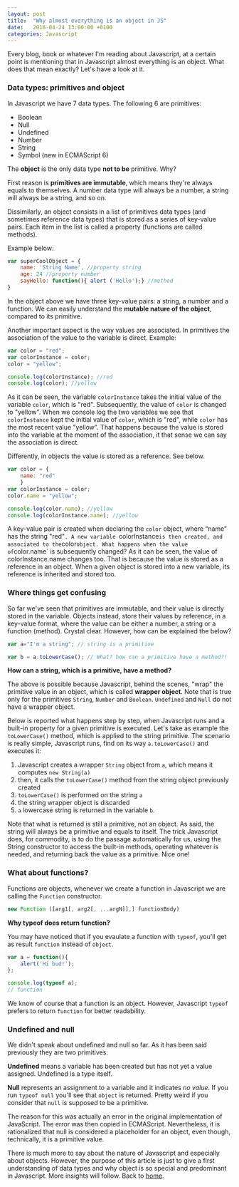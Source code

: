 ```yaml
---
layout: post
title:  "Why almost everything is an object in JS"
date:   2016-04-24 13:00:00 +0100
categories: Javascript
---
```


Every blog, book or whatever I'm reading about Javascript, at a certain point is mentioning that in Javascript almost everything is an object. What does that mean exactly? Let's have a look at it.

### Data types: primitives and object ###
In Javascript we have 7 data types. The following 6 are primitives:

* Boolean
* Null
* Undefined
* Number
* String
* Symbol (new in ECMAScript 6)

The **object** is the only data type **not to be** primitive. Why?

First reason is **primitives are immutable**, which means they're always equals to themselves. A number data type will always be a number, a string will always be a string, and so on.

Dissimilarly, an object consists in a list of primitives data types (and sometimes reference data types) that is stored as a series of key-value pairs. Each item in the list is called a property (functions are called methods). 

Example below:

```javascript
var superCoolObject = {
	name: 'String Name', //property string
	age: 24 //property number
	sayHello: function(){ alert ('Hello');} //method
}
```

In the object above we have three key-value pairs: a string, a number and a function. We can easily understand the **mutable nature of the object**, compared to its primitive.

Another important aspect is the way values are associated. In primitives the association of the value to the variable is direct. Example:

```javascript
var color = "red";
var colorInstance = color;
color = "yellow";

console.log(colorInstance); //red
console.log(color); //yellow
```

As it can be seen, the variable `colorInstance` takes the initial value of the variable `color`, which is "red". Subsequently, the value of `color` is changed to "yellow". When we console log the two variables we see that `colorInstance` kept the initial value of `color`, which is "red", while `color` has the most recent value "yellow". That happens because the value is stored into the variable at the moment of the association, it that sense we can say the association is direct.

Differently, in objects the value is stored as a reference. See below.

```javascript
var color = {
	name: "red"
	}
var colorInstance = color;
color.name = "yellow";

console.log(color.name); //yellow
console.log(colorInstance.name); //yellow
```

A key-value pair is created when declaring the `color` object, where “name” has the string "red"`. A new variable `colorInstance` is then created, and associated to the `color` object.
What happens when the value of `color.name` is subsequently changed? 
As it can be seen, the value of colorInstance.name changes too. 
That is because the value is stored as a reference in an object. When a given object is stored into a new variable, its reference is inherited and stored too.

### Where things get confusing ###
So far we've seen that primitives are immutable, and their value is directly stored in the variable. Objects instead, store their values by reference, in a key-value format, where the value can be either a number, a string or a function (method). 
Crystal clear. However, how can be explained the below?

```javascript
var a="I'm a string"; // string is a primitive

var b = a.toLowerCase(); // What? how can a primitive have a method?!
```

**How can a string, which is a primitive, have a method?** 

The above is possible because Javascript, behind the scenes, "wrap" the primitive value in an object, which is called **wrapper object**. Note that is true only for the primitives `String`, `Number` and `Boolean`. `Undefined` and `Null` do not have a wrapper object.

Below is reported what happens step by step, when Javascript runs and a built-in property for a given primitive is executed. Let's take as example the `toLowerCase()` method, which is applied to the string primitive. The scenario is really simple, Javascript runs, find on its way `a.toLowerCase()` and executes it:

1. Javascript creates a wrapper `String` object from `a`, which means it computes `new String(a)`
2. then, it calls the `toLowerCase()` method from the string object previously created
3. `toLowerCase()` is performed on the string `a`
3. the string wrapper object is discarded
4. `a` lowercase string is returned in the variable `b`. 

Note that what is returned is still a primitive, not an object. As said, the string will always be a primitive and equals to itself. The trick Javascript does, for commodity, is to do the passage automatically for us, using the String constructor to access the built-in methods, operating whatever is needed, and returning back the value as a primitive. Nice one!

### What about functions? ###
Functions are objects, whenever we create a function in Javascript we are calling the `Function` constructor.

```javascript
new Function ([arg1[, arg2[, ...argN]],] functionBody)
```

**Why typeof does return function?**

You may have noticed that if you evaulate a function with `typeof`, you'll get as result `function` instead of `object`.

```javascript
var a = function(){
	alert('Hi bud!');
};

console.log(typeof a);
// function

```

We know of course that a function is an object. However, Javascript `typeof` prefers to return `function` for better readability.

### Undefined and null ###
We didn't speak about undefined and null so far. As it has been said previously they are two primitives. 

**Undefined** means a variable has been created but has not yet a value assigned. Undefined is a type itself.

**Null** represents an assignment to a variable and it indicates *no value*. If you run `typeof null` you'll see that `object` is returned. Pretty weird if you consider that `null` is supposed to be a primitive. 

The reason for this was actually an error in the original implementation of JavaScript. The error was then copied in ECMAScript. Nevertheless, it is rationalized that null is considered a placeholder for an object, even though, technically, it is a primitive value.


There is much more to say about the nature of Javascript and especially about objects. However, the purpose of this article is just to give a first understanding of data types and why object is so special and predominant in Javascript. More insights will follow. Back to [home](/).  
